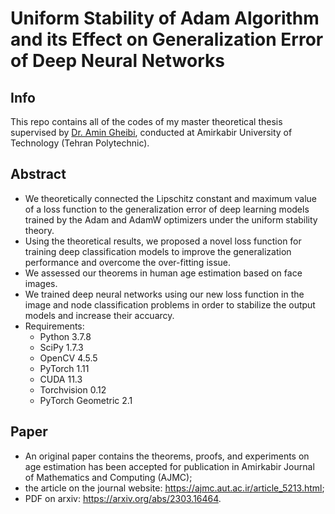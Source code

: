 # Uniform Stability of Adam Algorithm and its Effect on Generalization Error of Deep Neural Networks
## Info
This repo contains all of the codes of my master theoretical thesis supervised by [Dr. Amin Gheibi](https://scholar.google.ca/citations?user=7Eng5oAAAAAJ&hl=en), conducted at Amirkabir University of Technology (Tehran Polytechnic).
  
## Abstract
* We theoretically connected the Lipschitz constant and maximum value of a loss function to the generalization error of deep learning models trained by the Adam and AdamW optimizers under the uniform stability theory.
* Using the theoretical results, we proposed a novel loss function for training deep classification models to improve the generalization performance and overcome the over-fitting issue.
* We assessed our theorems in human age estimation based on face images.
* We trained deep neural networks using our new loss function in the image and node classification problems in order to stabilize the output models and increase their accuarcy.
* Requirements:
  - Python 3.7.8
  - SciPy 1.7.3
  - OpenCV 4.5.5
  - PyTorch 1.11
  - CUDA 11.3
  - Torchvision 0.12
  - PyTorch Geometric 2.1
## Paper
* An original paper contains the theorems, proofs, and experiments on age estimation has been accepted for publication in Amirkabir Journal of Mathematics and Computing (AJMC);
* the article on the journal website: https://ajmc.aut.ac.ir/article_5213.html;
* PDF on arxiv: https://arxiv.org/abs/2303.16464.
